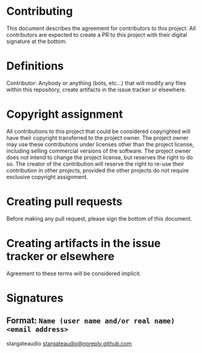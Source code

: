 # Contributing
This document describes the agreement for contributors to this project.
All contributors are expected to create a PR to this project with their
digital signature at the bottom.

# Definitions
Contributor: Anybody or anything (bots, etc...) that will modify any files
within this repository, create artifacts in the issue tracker or elsewhere.

# Copyright assignment
All contributions to this project that could be considered copyrighted will
have their copyright transferred to the project owner.  The project owner may
use these contributions under licenses other than the project license,
including selling commercial versions of the software.  The project owner
does not intend to change the project license, but reserves the right to do
so.  The creator of the contribution will reserve the right to re-use their
contribution in other projects, provided the other projects do not require
exclusive copyright assignment.

# Creating pull requests
Before making any pull request, please sign the bottom of this document.

# Creating artifacts in the issue tracker or elsewhere
Agreement to these terms will be considered implicit.

# Signatures
Format: `Name (user name and/or real name) <email address>`
---
stargateaudio <stargateaudio@noreply.github.com>

